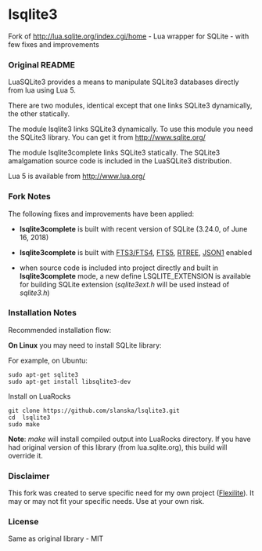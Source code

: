 # lsqlite3
Fork of http://lua.sqlite.org/index.cgi/home - Lua wrapper for SQLite - with few fixes and improvements


### Original README

LuaSQLite3 provides a means to manipulate SQLite3 
databases directly from lua using Lua 5.

There are two modules, identical except that one links
SQLite3 dynamically, the other statically.

The module lsqlite3 links SQLite3 dynamically.
To use this module you need the SQLite3 library.
You can get it from http://www.sqlite.org/

The module lsqlite3complete links SQLite3 statically.
The SQLite3 amalgamation source code is included in 
the LuaSQLite3 distribution.

Lua 5 is available from http://www.lua.org/

### Fork Notes

The following fixes and improvements have been applied:

* **lsqlite3complete** is built with recent version of SQLite (3.24.0, of June 16, 2018)

* **lsqlite3complete** is built with [FTS3/FTS4](http://sqlite.org/fts3.html), 
[FTS5](http://sqlite.org/fts5.html), [RTREE](http://sqlite.org/rtree.html), 
[JSON1](http://sqlite.org/json1.html) enabled

* when source code is included into project directly and built in **lsqlite3complete**
mode, a new define LSQLITE_EXTENSION is available for building SQLite extension 
(_sqlite3ext.h_ will be used instead of _sqlite3.h_)
 

### Installation Notes

Recommended installation flow:

**On Linux** you may need to install SQLite library:

For example, on Ubuntu:
```shell
sudo apt-get sqlite3
sudo apt-get install libsqlite3-dev
```

Install on LuaRocks

```shell
git clone https://github.com/slanska/lsqlite3.git
cd  lsqlite3
sudo make
``` 
**Note**: _make_ will install compiled output into LuaRocks directory. If you have had original version
of this library (from lua.sqlite.org), this build will override it.

### Disclaimer

This fork was created to serve specific need for my own project ([Flexilite](https://github.com/slanska/flexilite)).
It may or may not fit your specific needs. Use at your own risk.  

### License 

Same as original library - MIT

